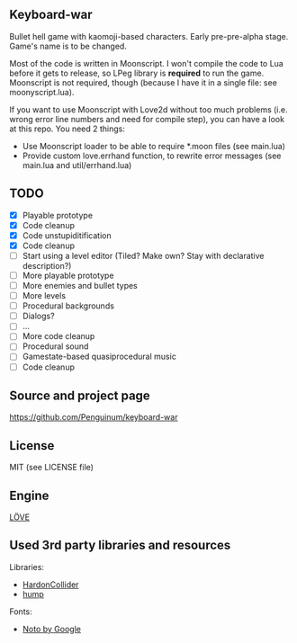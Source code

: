 ## Keyboard-war
Bullet hell game with kaomoji-based characters. Early pre-pre-alpha stage. Game's name is to be changed.

Most of the code is written in Moonscript. I won't compile the code to Lua before it gets to release, so LPeg library is **required** to run the game. Moonscript is not required, though (because I have it in a single file: see moonyscript.lua).

If you want to use Moonscript with Love2d without too much problems (i.e. wrong error line numbers and need for compile step), you can have a look at this repo. You need 2 things:
* Use Moonscript loader to be able to require \*.moon files (see main.lua)
* Provide custom love.errhand function, to rewrite error messages (see main.lua and util/errhand.lua)

## TODO
* [x] Playable prototype
* [x] Code cleanup
* [x] Code unstupiditification
* [x] Code cleanup
* [ ] Start using a level editor (Tiled? Make own? Stay with declarative description?)
* [ ] More playable prototype
* [ ] More enemies and bullet types
* [ ] More levels
* [ ] Procedural backgrounds
* [ ] Dialogs?
* [ ] ...
* [ ] More code cleanup
* [ ] Procedural sound
* [ ] Gamestate-based quasiprocedural music
* [ ] Code cleanup

## Source and project page
https://github.com/Penguinum/keyboard-war

## License
MIT (see LICENSE file)

## Engine
[LÖVE](https://love2d.org)

## Used 3rd party libraries and resources
Libraries:
* [HardonCollider](https://github.com/vrld/HC)
* [hump](https://github.com/vrld/hump)

Fonts:
* [Noto by Google](https://www.google.com/get/noto)

